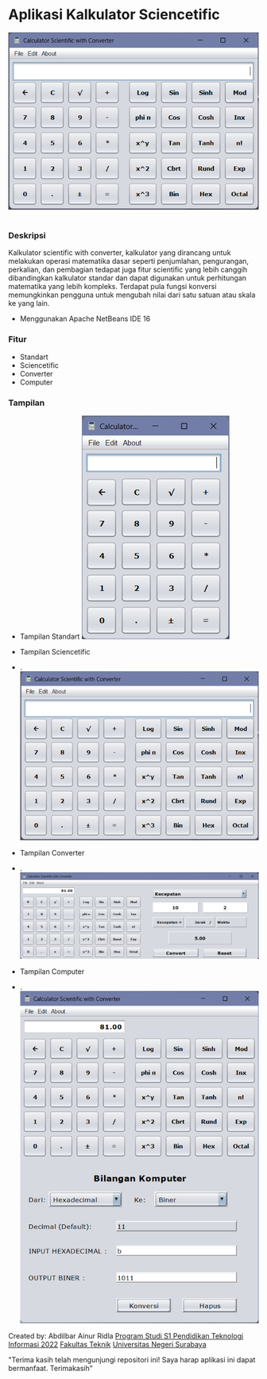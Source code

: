 # Aplikasi Kalkulator Sciencetific
![alt text](https://github.com/AbdilbarAR/Aplikasi-Kalkulator-Sciencetific-NEATBEANS/blob/main/Readme%20asset/Screenshot%202024-06-01%20201758.png?raw=true)

#
### Deskripsi
Kalkulator scientific with converter, kalkulator yang dirancang untuk melakukan operasi 
matematika dasar seperti penjumlahan, pengurangan, perkalian, dan pembagian tedapat juga 
fitur scientific yang lebih canggih dibandingkan kalkulator standar dan dapat digunakan 
untuk perhitungan matematika yang lebih kompleks. Terdapat pula fungsi konversi 
memungkinkan pengguna untuk mengubah nilai dari satu satuan atau skala ke yang lain.
- Menggunakan Apache NetBeans IDE 16

### Fitur
- Standart
- Sciencetific
- Converter
- Computer

### Tampilan
- Tampilan Standart
![alt text](https://github.com/AbdilbarAR/Aplikasi-Kalkulator-Sciencetific-NEATBEANS/blob/main/Readme%20asset/Screenshot%202024-06-01%20201713.png?raw=true)

- Tampilan Sciencetific
- .
![alt text](https://github.com/AbdilbarAR/Aplikasi-Kalkulator-Sciencetific-NEATBEANS/blob/main/Readme%20asset/Screenshot%202024-06-01%20201758.png?raw=true)

- Tampilan Converter
- .
![alt text](https://github.com/AbdilbarAR/Aplikasi-Kalkulator-Sciencetific-NEATBEANS/blob/main/Readme%20asset/Screenshot%202024-06-01%20201937.png?raw=true)

- Tampilan Computer
- .
![alt text](https://github.com/AbdilbarAR/Aplikasi-Kalkulator-Sciencetific-NEATBEANS/blob/main/Readme%20asset/Screenshot%202024-06-01%20202051.png?raw=true)

Created by: Abdilbar Ainur Ridla
[Program Studi S1 Pendidikan Teknologi Informasi 2022](https://pendidikan-ti.ft.unesa.ac.id) [Fakultas Teknik](https://ft.unesa.ac.id) [Universitas Negeri Surabaya](https://www.unesa.ac.id/)

"Terima kasih telah mengunjungi repositori ini! Saya harap aplikasi ini dapat bermanfaat. Terimakasih"
